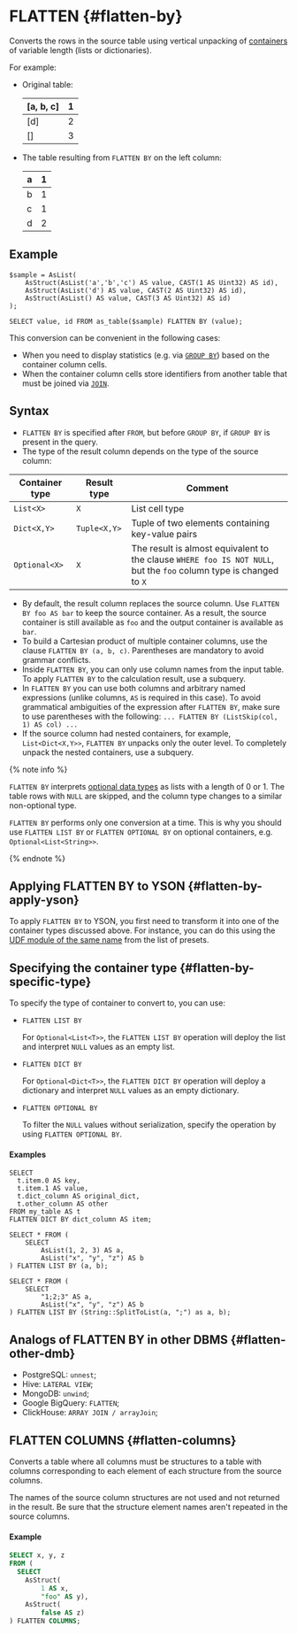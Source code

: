 
# FLATTEN {#flatten-by}

Converts the rows in the source table using vertical unpacking of [containers](../types/containers.md) of variable length (lists or dictionaries).

For example:

* Original table:

   |[a, b, c]|1|
   | --- | --- |
   |[d]|2|
   |[]|3|

* The table resulting from `FLATTEN BY` on the left column:

   |a|1|
   | --- | --- |
   |b|1|
   |c|1|
   |d|2|


## Example

```yql
$sample = AsList(
    AsStruct(AsList('a','b','c') AS value, CAST(1 AS Uint32) AS id),
    AsStruct(AsList('d') AS value, CAST(2 AS Uint32) AS id),
    AsStruct(AsList() AS value, CAST(3 AS Uint32) AS id)
);

SELECT value, id FROM as_table($sample) FLATTEN BY (value);
```

This conversion can be convenient in the following cases:

* When you need to display statistics (e.g. via [`GROUP BY`](group_by.md)) based on the container column cells.
* When the container column cells store identifiers from another table that must be joined via [`JOIN`](join.md).

## Syntax

* `FLATTEN BY` is specified after `FROM`, but before `GROUP BY`, if `GROUP BY` is present in the query.
* The type of the result column depends on the type of the source column:

| Container type | Result type | Comment |
| --- | --- | --- |
| `List<X>` | `X` | List cell type |
| `Dict<X,Y>` | `Tuple<X,Y>` | Tuple of two elements containing key-value pairs |
| `Optional<X>` | `X` | The result is almost equivalent to the clause `WHERE foo IS NOT NULL`, but the `foo` column type is changed to `X` |

* By default, the result column replaces the source column. Use `FLATTEN BY foo AS bar` to keep the source container. As a result, the source container is still available as `foo` and the output container is available as `bar`.
* To build a Cartesian product of multiple container columns, use the clause `FLATTEN BY (a, b, c)`. Parentheses are mandatory to avoid grammar conflicts.
* Inside `FLATTEN BY`, you can only use column names from the input table. To apply `FLATTEN BY` to the calculation result, use a subquery.
* In `FLATTEN BY` you can use both columns and arbitrary named expressions (unlike columns, `AS` is required in this case). To avoid grammatical ambiguities of the expression after `FLATTEN BY`, make sure to use parentheses with the following: `... FLATTEN BY (ListSkip(col, 1) AS col) ...`
* If the source column had nested containers, for example, `List<Dict<X,Y>>`, `FLATTEN BY` unpacks only the outer level. To completely unpack the nested containers, use a subquery.

{% note info %}

`FLATTEN BY` interprets [optional data types](../types/optional.md) as lists with a length of 0 or 1. The table rows with `NULL` are skipped, and the column type changes to a similar non-optional type.

`FLATTEN BY` performs only one conversion at a time. This is why you should use `FLATTEN LIST BY` or `FLATTEN OPTIONAL BY` on optional containers, e.g. `Optional<List<String>>`.

{% endnote %}

## Applying FLATTEN BY to YSON {#flatten-by-apply-yson}

To apply `FLATTEN BY` to YSON, you first need to transform it into one of the container types discussed above. For instance, you can do this using the [UDF module of the same name](../udf/list/YSON.md) from the list of presets.


## Specifying the container type {#flatten-by-specific-type}

To specify the type of container to convert to, you can use:

* `FLATTEN LIST BY`

   For `Optional<List<T>>`, the `FLATTEN LIST BY` operation will deploy the list and interpret `NULL` values as an empty list.
* `FLATTEN DICT BY`

   For `Optional<Dict<T>>`, the `FLATTEN DICT BY` operation will deploy a dictionary and interpret `NULL` values as an empty dictionary.
* `FLATTEN OPTIONAL BY`

   To filter the `NULL` values without serialization, specify the operation by using `FLATTEN OPTIONAL BY`.

#### Examples

```yql
SELECT
  t.item.0 AS key,
  t.item.1 AS value,
  t.dict_column AS original_dict,
  t.other_column AS other
FROM my_table AS t
FLATTEN DICT BY dict_column AS item;
```

```yql
SELECT * FROM (
    SELECT
        AsList(1, 2, 3) AS a,
        AsList("x", "y", "z") AS b
) FLATTEN LIST BY (a, b);
```

```yql
SELECT * FROM (
    SELECT
        "1;2;3" AS a,
        AsList("x", "y", "z") AS b
) FLATTEN LIST BY (String::SplitToList(a, ";") as a, b);
```



## Analogs of FLATTEN BY in other DBMS {#flatten-other-dmb}

* PostgreSQL: `unnest`;
* Hive: `LATERAL VIEW`;
* MongoDB: `unwind`;
* Google BigQuery: `FLATTEN`;
* ClickHouse: `ARRAY JOIN / arrayJoin`;


## FLATTEN COLUMNS {#flatten-columns}

Converts a table where all columns must be structures to a table with columns corresponding to each element of each structure from the source columns.

The names of the source column structures are not used and not returned in the result. Be sure that the structure element names aren't repeated in the source columns.

#### Example

```sql
SELECT x, y, z
FROM (
  SELECT
    AsStruct(
        1 AS x,
        "foo" AS y),
    AsStruct(
        false AS z)
) FLATTEN COLUMNS;
```
